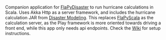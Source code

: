 Companion application for [FlaPyDisaster](https://github.com/cliftbar/FlaPyDisaster) to run hurricane calculations in Scala.  Uses Akka Http as a server framework, and includes the hurricane calculation JAR from [Disaster Modeling](https://github.com/cliftbar/DisasterModeling).  This replaces [FlaPyScala](https://github.com/cliftbar/FlaPyScala) as the calculation server, as the Play framework is more oriented towards driving a front end, while this app only needs api endpoints.  Check the [Wiki](https://github.com/cliftbar/AkkaDisaster/wiki) for setup instructions.
